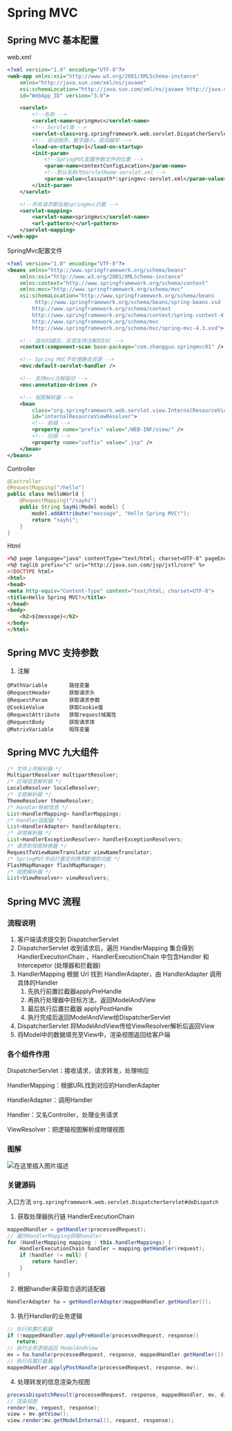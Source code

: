 # Spring MVC

## Spring MVC 基本配置

web.xml

```xml
<?xml version="1.0" encoding="UTF-8"?>
<web-app xmlns:xsi="http://www.w3.org/2001/XMLSchema-instance"
    xmlns="http://java.sun.com/xml/ns/javaee"
    xsi:schemaLocation="http://java.sun.com/xml/ns/javaee http://java.sun.com/xml/ns/javaee/web-app_3_0.xsd"
    id="WebApp_ID" version="3.0">

    <servlet>
        <!--名称 -->
        <servlet-name>springmvc</servlet-name>
        <!-- Servlet类 -->
        <servlet-class>org.springframework.web.servlet.DispatcherServlet</servlet-class>
        <!-- 启动顺序，数字越小，启动越早 -->
        <load-on-startup>1</load-on-startup>
        <init-param>
            <!--SpringMVC配置参数文件的位置 -->
            <param-name>contextConfigLocation</param-name>
            <!--默认名称为ServletName-servlet.xml -->
            <param-value>classpath*:springmvc-servlet.xml</param-value>
        </init-param>
    </servlet>

    <!--所有请求都会被springmvc拦截 -->
    <servlet-mapping>
        <servlet-name>springmvc</servlet-name>
        <url-pattern>/</url-pattern>
    </servlet-mapping>
</web-app>
```

SpringMvc配置文件

```xml
<?xml version="1.0" encoding="UTF-8"?>
<beans xmlns="http://www.springframework.org/schema/beans"
    xmlns:xsi="http://www.w3.org/2001/XMLSchema-instance" 
    xmlns:context="http://www.springframework.org/schema/context"
    xmlns:mvc="http://www.springframework.org/schema/mvc"
    xsi:schemaLocation="http://www.springframework.org/schema/beans 
         http://www.springframework.org/schema/beans/spring-beans.xsd
        http://www.springframework.org/schema/context 
        http://www.springframework.org/schema/context/spring-context-4.3.xsd
        http://www.springframework.org/schema/mvc 
        http://www.springframework.org/schema/mvc/spring-mvc-4.3.xsd">

    <!-- 自动扫描包，实现支持注解的IOC -->
    <context:component-scan base-package="com.zhangguo.springmvc01" />

    <!-- Spring MVC不处理静态资源 -->
    <mvc:default-servlet-handler />

    <!-- 支持mvc注解驱动 -->
    <mvc:annotation-driven />

    <!-- 视图解析器 -->
    <bean
        class="org.springframework.web.servlet.view.InternalResourceViewResolver"
        id="internalResourceViewResolver">
        <!-- 前缀 -->
        <property name="prefix" value="/WEB-INF/view/" />
        <!-- 后缀 -->
        <property name="suffix" value=".jsp" />
    </bean>
</beans>
```

Controller

```java
@Controller
@RequestMapping("/hello")
public class HelloWorld {
    @RequestMapping("/sayhi")
    public String SayHi(Model model) {
        model.addAttribute("message", "Hello Spring MVC!");
        return "sayhi";
    }
}
```

Html

```html
<%@ page language="java" contentType="text/html; charset=UTF-8" pageEncoding="UTF-8"%>
<%@ taglib prefix="c" uri="http://java.sun.com/jsp/jstl/core" %>
<!DOCTYPE html>
<html>
<head>
<meta http-equiv="Content-Type" content="text/html; charset=UTF-8">
<title>Hello Spring MVC!</title>
</head>
<body>
    <h2>${message}</h2>
</body>
</html>
```

## Spring MVC 支持参数

1. 注解

```
@PathVariable		路径变量
@RequestHeader		获取请求头
@RequestParam		获取请求参数
@CookieValue		获取Cookie值
@RequestAttribute	获取request域属性
@RequestBody		获取请求体
@MatrixVariable		矩阵变量
```

## Spring MVC 九大组件

```java
/* 文件上传解析器 */
MultipartResolver multipartResolver;
/* 区域信息解析器 */
LocaleResolver localeResolver;
/* 主题解析器 */
ThemeResolver themeResolver;
/* Handler映射信息 */
List<HandlerMapping> handlerMappings;
/* Handler适配器 */
List<HandlerAdapter> handlerAdapters;
/* 异常解析器 */
List<HandlerExceptionResolver> handlerExceptionResolvers;
/* 请求到视图转换器 */
RequestToViewNameTranslator viewNameTranslator;
/* SpringMVC中运行重定向携带数据的功能 */
FlashMapManager flashMapManager;
/* 视图解析器 */
List<ViewResolver> viewResolvers;
```

## Spring MVC 流程

### 流程说明

1. 客户端请求提交到 DispatcherServlet
2. DispatcherServlet 收到请求后，遍历 HandlerMapping 集合得到 HandlerExecutionChain ，HandlerExecutionChain 中包含Handler 和 Intercepetor (处理器和拦截器)
3. HandlerMapping 根据 Url 找到 HandlerAdapter，由 HandlerAdapter 调用具体的Handler
   1. 先执行前置拦截器applyPreHandle
   2. 再执行处理器中目标方法，返回ModelAndView
   3. 最后执行后置拦截器 applyPostHandle
   4. 执行完成后返回ModelAndView给DispatcherServlet
4. DispatcherServlet 将ModelAndView传给ViewResolver解析后返回View
5. 将Model中的数据填充至View中，渲染视图返回给客户端

### 各个组件作用

DispatcherServlet：接收请求，请求转发，处理响应

HandlerMapping：根据URL找到对应的HandlerAdapter

HandlerAdapter：调用Handler

Handler：又名Controller，处理业务请求

ViewResolver：把逻辑视图解析成物理视图

### 图解

![在这里插入图片描述](https://img-blog.csdnimg.cn/20201227173331827.png?x-oss-process=image/watermark,type_ZmFuZ3poZW5naGVpdGk,shadow_10,text_aHR0cHM6Ly9ibG9nLmNzZG4ubmV0L3dlaXhpbl80MjEwMzAyNg==,size_16,color_FFFFFF,t_70)

### 关键源码

入口方法 `org.springframework.web.servlet.DispatcherServlet#doDispatch`

1. 获取处理器执行链 HandlerExecutionChain

```java
mappedHandler = getHandler(processedRequest);
// 遍历HandlerMapping获取handler
for (HandlerMapping mapping : this.handlerMappings) {
    HandlerExecutionChain handler = mapping.getHandler(request);
    if (handler != null) {
        return handler;
    }
}
```

2. 根据handler来获取合适的适配器

```java
HandlerAdapter ha = getHandlerAdapter(mappedHandler.getHandler());
```

3. 执行Handler的业务逻辑

```java
// 执行前置拦截器
if (!mappedHandler.applyPreHandle(processedRequest, response))
   return;
// 执行业务逻辑返回 ModelAndView
mv = ha.handle(processedRequest, response, mappedHandler.getHandler());
// 执行后置拦截器
mappedHandler.applyPostHandle(processedRequest, response, mv);
```

4. 处理转发的信息渲染为视图

```java
processDispatchResult(processedRequest, response, mappedHandler, mv, dispatchException);
// 渲染视图
render(mv, request, response);
view = mv.getView();
view.render(mv.getModelInternal(), request, response);
```

